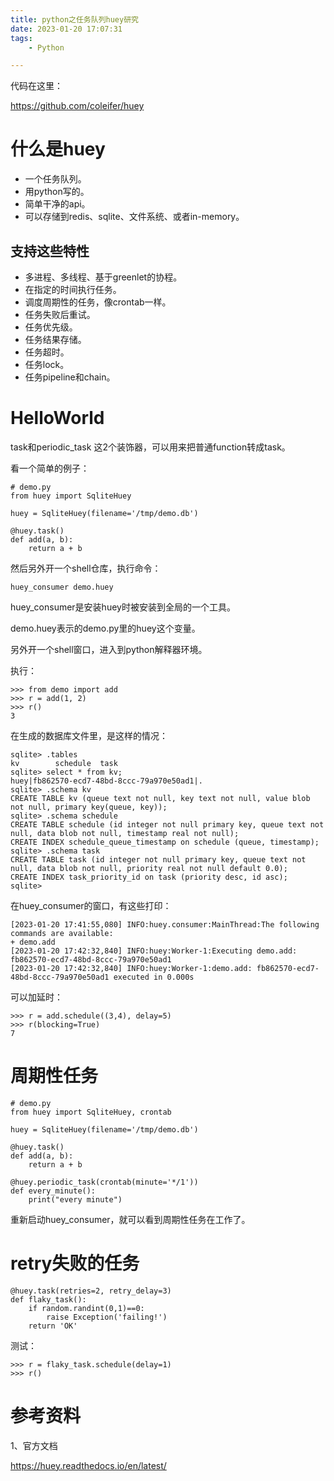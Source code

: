 ```yaml
---
title: python之任务队列huey研究
date: 2023-01-20 17:07:31
tags:
	- Python

---
```




代码在这里：

https://github.com/coleifer/huey

# 什么是huey

* 一个任务队列。
* 用python写的。
* 简单干净的api。
* 可以存储到redis、sqlite、文件系统、或者in-memory。

## 支持这些特性

* 多进程、多线程、基于greenlet的协程。
* 在指定的时间执行任务。
* 调度周期性的任务，像crontab一样。
* 任务失败后重试。
* 任务优先级。
* 任务结果存储。
* 任务超时。
* 任务lock。
* 任务pipeline和chain。

# HelloWorld

task和periodic_task 这2个装饰器，可以用来把普通function转成task。

看一个简单的例子：

```
# demo.py
from huey import SqliteHuey

huey = SqliteHuey(filename='/tmp/demo.db')

@huey.task()
def add(a, b):
    return a + b
```

然后另外开一个shell仓库，执行命令：

```
huey_consumer demo.huey
```

huey_consumer是安装huey时被安装到全局的一个工具。

demo.huey表示的demo.py里的huey这个变量。

另外开一个shell窗口，进入到python解释器环境。

执行：

```
>>> from demo import add
>>> r = add(1, 2)
>>> r()
3
```

在生成的数据库文件里，是这样的情况：

```
sqlite> .tables
kv        schedule  task    
sqlite> select * from kv;
huey|fb862570-ecd7-48bd-8ccc-79a970e50ad1|.
sqlite> .schema kv
CREATE TABLE kv (queue text not null, key text not null, value blob not null, primary key(queue, key));
sqlite> .schema schedule
CREATE TABLE schedule (id integer not null primary key, queue text not null, data blob not null, timestamp real not null);
CREATE INDEX schedule_queue_timestamp on schedule (queue, timestamp);
sqlite> .schema task
CREATE TABLE task (id integer not null primary key, queue text not null, data blob not null, priority real not null default 0.0);
CREATE INDEX task_priority_id on task (priority desc, id asc);
sqlite> 
```

在huey_consumer的窗口，有这些打印：

```
[2023-01-20 17:41:55,080] INFO:huey.consumer:MainThread:The following commands are available:
+ demo.add
[2023-01-20 17:42:32,840] INFO:huey:Worker-1:Executing demo.add: fb862570-ecd7-48bd-8ccc-79a970e50ad1
[2023-01-20 17:42:32,840] INFO:huey:Worker-1:demo.add: fb862570-ecd7-48bd-8ccc-79a970e50ad1 executed in 0.000s
```

可以加延时：

```
>>> r = add.schedule((3,4), delay=5)
>>> r(blocking=True)
7
```

# 周期性任务

```
# demo.py
from huey import SqliteHuey, crontab

huey = SqliteHuey(filename='/tmp/demo.db')

@huey.task()
def add(a, b):
    return a + b

@huey.periodic_task(crontab(minute='*/1'))
def every_minute():
    print("every minute")
```

重新启动huey_consumer，就可以看到周期性任务在工作了。

# retry失败的任务

```
@huey.task(retries=2, retry_delay=3)
def flaky_task():
    if random.randint(0,1)==0:
        raise Exception('failing!')
    return 'OK'
```

测试：

```
>>> r = flaky_task.schedule(delay=1)
>>> r()
```



# 参考资料

1、官方文档

https://huey.readthedocs.io/en/latest/


